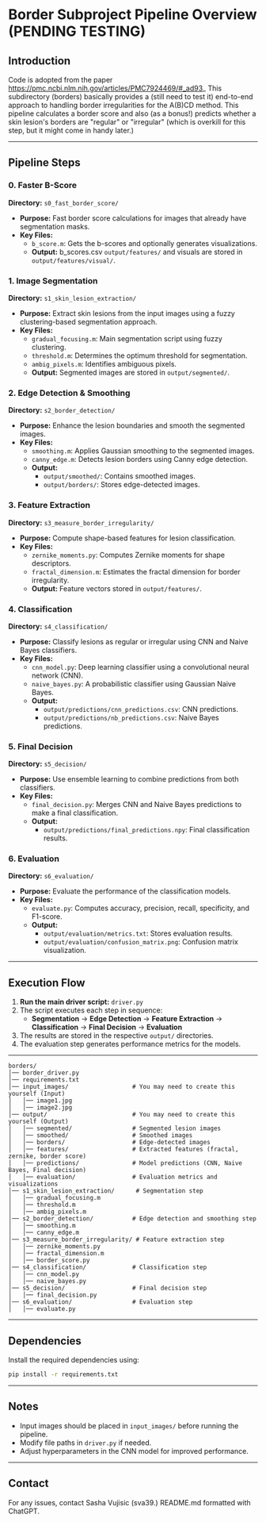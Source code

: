 
# Border Subproject Pipeline Overview (PENDING TESTING)

## Introduction

Code is adopted from the paper https://pmc.ncbi.nlm.nih.gov/articles/PMC7924469/#_ad93_
This subdirectory (borders) basically provides a (still need to test it) end-to-end approach to handling border irregularities for the A(B)CD method.
This pipeline calculates a border score and also (as a bonus!) predicts whether a skin lesion's borders are "regular" or "irregular" (which is overkill for this step, but it might come in handy later.)

---

## Pipeline Steps

### **0. Faster B-Score**

**Directory:** `s0_fast_border_score/`
- **Purpose:** Fast border score calculations for images that already have segmentation masks.
- **Key Files:**
  - `b_score.m`: Gets the b-scores and optionally generates visualizations.
  - **Output:** b_scores.csv  `output/features/` and visuals are stored in `output/features/visual/`.

### **1. Image Segmentation**

**Directory:** `s1_skin_lesion_extraction/`

- **Purpose:** Extract skin lesions from the input images using a fuzzy clustering-based segmentation approach.
- **Key Files:**
  - `gradual_focusing.m`: Main segmentation script using fuzzy clustering.
  - `threshold.m`: Determines the optimum threshold for segmentation.
  - `ambig_pixels.m`: Identifies ambiguous pixels.
  - **Output:** Segmented images are stored in `output/segmented/`.

### **2. Edge Detection & Smoothing**

**Directory:** `s2_border_detection/`

- **Purpose:** Enhance the lesion boundaries and smooth the segmented images.
- **Key Files:**
  - `smoothing.m`: Applies Gaussian smoothing to the segmented images.
  - `canny_edge.m`: Detects lesion borders using Canny edge detection.
  - **Output:**
    - `output/smoothed/`: Contains smoothed images.
    - `output/borders/`: Stores edge-detected images.

### **3. Feature Extraction**

**Directory:** `s3_measure_border_irregularity/`

- **Purpose:** Compute shape-based features for lesion classification.
- **Key Files:**
  - `zernike_moments.py`: Computes Zernike moments for shape descriptors.
  - `fractal_dimension.m`: Estimates the fractal dimension for border irregularity.
  - **Output:** Feature vectors stored in `output/features/`.

### **4. Classification**

**Directory:** `s4_classification/`

- **Purpose:** Classify lesions as regular or irregular using CNN and Naive Bayes classifiers.
- **Key Files:**
  - `cnn_model.py`: Deep learning classifier using a convolutional neural network (CNN).
  - `naive_bayes.py`: A probabilistic classifier using Gaussian Naive Bayes.
  - **Output:**
    - `output/predictions/cnn_predictions.csv`: CNN predictions.
    - `output/predictions/nb_predictions.csv`: Naive Bayes predictions.

### **5. Final Decision**

**Directory:** `s5_decision/`

- **Purpose:** Use ensemble learning to combine predictions from both classifiers.
- **Key Files:**
  - `final_decision.py`: Merges CNN and Naive Bayes predictions to make a final classification.
  - **Output:**
    - `output/predictions/final_predictions.npy`: Final classification results.

### **6. Evaluation**

**Directory:** `s6_evaluation/`

- **Purpose:** Evaluate the performance of the classification models.
- **Key Files:**
  - `evaluate.py`: Computes accuracy, precision, recall, specificity, and F1-score.
  - **Output:**
    - `output/evaluation/metrics.txt`: Stores evaluation results.
    - `output/evaluation/confusion_matrix.png`: Confusion matrix visualization.

---

## Execution Flow

1. **Run the main driver script:** `driver.py`
2. The script executes each step in sequence:
   - **Segmentation** → **Edge Detection** → **Feature Extraction** → **Classification** → **Final Decision** → **Evaluation**
3. The results are stored in the respective `output/` directories.
4. The evaluation step generates performance metrics for the models.

---

```
borders/
│── border_driver.py               
│── requirements.txt               
│── input_images/                  # You may need to create this yourself (Input)
│   │── image1.jpg
│   │── image2.jpg
│── output/                        # You may need to create this yourself (Output)
│   │── segmented/                 # Segmented lesion images
│   │── smoothed/                  # Smoothed images
│   │── borders/                   # Edge-detected images
│   │── features/                  # Extracted features (fractal, zernike, border score)
│   │── predictions/               # Model predictions (CNN, Naive Bayes, Final decision)
│   │── evaluation/                # Evaluation metrics and visualizations
│── s1_skin_lesion_extraction/      # Segmentation step
│   │── gradual_focusing.m
│   │── threshold.m
│   │── ambig_pixels.m
│── s2_border_detection/           # Edge detection and smoothing step
│   │── smoothing.m
│   │── canny_edge.m
│── s3_measure_border_irregularity/ # Feature extraction step
│   │── zernike_moments.py
│   │── fractal_dimension.m
│   │── border_score.py
│── s4_classification/             # Classification step
│   │── cnn_model.py
│   │── naive_bayes.py
│── s5_decision/                   # Final decision step
│   │── final_decision.py
│── s6_evaluation/                 # Evaluation step
│   │── evaluate.py
```

---

## Dependencies

Install the required dependencies using:
```bash
pip install -r requirements.txt
```

---

## Notes

- Input images should be placed in `input_images/` before running the pipeline.
- Modify file paths in `driver.py` if needed.
- Adjust hyperparameters in the CNN model for improved performance.

---

## Contact

For any issues, contact Sasha Vujisic (sva39.) README.md formatted with ChatGPT.

